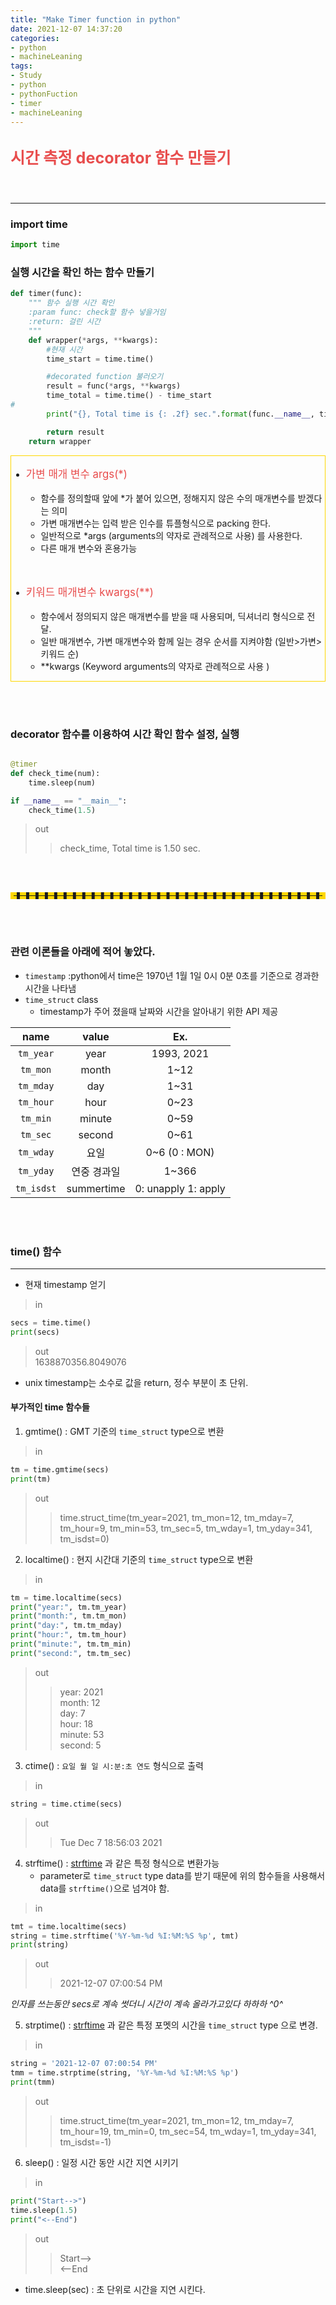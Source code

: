 ```yaml
---
title: "Make Timer function in python"
date: 2021-12-07 14:37:20
categories:
- python
- machineLeaning
tags:
- Study
- python
- pythonFuction
- timer
- machineLeaning
---
```


##  <p style="color:#E84D4D;font-size:120%;">시간 측정 decorator 함수 만들기 </p>

<br>
<hr>




### import time

```python
import time
```

### 실행 시간을 확인 하는 함수 만들기 

```python
def timer(func):
    """ 함수 실행 시간 확인
    :param func: check할 함수 넣을거임
    :return: 걸린 시간
    """
    def wrapper(*args, **kwargs):
        #현재 시간
        time_start = time.time()

        #decorated function 불러오기
        result = func(*args, **kwargs)
        time_total = time.time() - time_start
#
        print("{}, Total time is {: .2f} sec.".format(func.__name__, time_total))

        return result
    return wrapper
```


<div style="border: 1px solid gold">

- <p style="color:#E84D4D;font-size:120%;">가변 매개 변수 args(*) </p>
  
  - 함수를 정의할때 앞에 *가 붙어 있으면, 정해지지 않은 수의 매개변수를 받겠다는 의미
  - 가변 매개변수는 입력 받은 인수를 튜플형식으로 packing 한다. 
  - 일반적으로 *args (arguments의 약자로 관례적으로 사용) 를 사용한다. 
  - 다른 매개 변수와 혼용가능 
<br>

- <p style="color:#E84D4D;font-size:120%;">키워드 매개변수 kwargs(**) </p>
  
  - 함수에서 정의되지 않은 매개변수를 받을 때 사용되며, 딕셔너리 형식으로 전달.
  - 일반 매개변수, 가변 매개변수와 함께 일는 경우 순서를 지켜야함 (일반>가변>키워드 순)
  - **kwargs (Keyword arguments의 약자로 관례적으로 사용 )
  

</div> 

<br><br>

### decorator 함수를 이용하여 시간 확인 함수 설정, 실행

```python

@timer
def check_time(num):
    time.sleep(num)

if __name__ == "__main__":
    check_time(1.5)

```

>out
>> check_time, Total time is  1.50 sec.


<br><br><hr style="border: dashed 5px gold;">
<br><br>
### 관련 이론들을 아래에 적어 놓았다. 

- `timestamp` :python에서 time은 1970년 1월 1일 0시 0분 0초를 기준으로 경과한 시간을 나타냄
- `time_struct` class
  - timestamp가 주어 졌을때 날짜와 시간을 알아내기 위한 API 제공


| name       | value       | Ex.       |
|:----------:|:-----------:|:--------------:|
| `tm_year`  | year        | 1993, 2021  |
| `tm_mon`   | month       | 1~12  |
| `tm_mday`  | day         | 1~31  |
| `tm_hour`  | hour        | 0~23  |
| `tm_min`   | minute      | 0~59  |
| `tm_sec`   | second      | 0~61   |
| `tm_wday`  | 요일      | 0~6 (0 : MON)   |
| `tm_yday`  | 연중 경과일   | 1~366      |
| `tm_isdst` | summertime  | 0: unapply 1: apply |


<br><br>

### time() 함수

<hr>

- 현재 timestamp 얻기

>in
```python
secs = time.time()
print(secs)

```
> out <br>
> 1638870356.8049076

- unix timestamp는 소수로 값을 return, 정수 부분이 초 단위.


 #### 부가적인 time 함수들

  1. gmtime() : GMT 기준의 `time_struct` type으로 변환
>in
```python
tm = time.gmtime(secs)
print(tm)
```
>out
>>time.struct_time(tm_year=2021, tm_mon=12, tm_mday=7, tm_hour=9, tm_min=53, tm_sec=5, tm_wday=1, tm_yday=341, tm_isdst=0)


  2. localtime() : 현지 시간대 기준의 `time_struct` type으로 변환
>in
```python
tm = time.localtime(secs)
print("year:", tm.tm_year)
print("month:", tm.tm_mon)
print("day:", tm.tm_mday)
print("hour:", tm.tm_hour)
print("minute:", tm.tm_min)
print("second:", tm.tm_sec)
```
>out
>>year: 2021  
month: 12  
day: 7  
hour: 18  
minute: 53  
second: 5  
> 

 3. ctime() : `요일 월 일 시:분:초 연도` 형식으로 출력
>in
```python
string = time.ctime(secs)
```
>out
>>Tue Dec  7 18:56:03 2021
> 


 4. strftime() : [strftime](https://docs.python.org/3.8/library/time.html#time.strftime) 과 같은 특정 형식으로 변환가능
    - parameter로 `time_struct` type data를 받기 때문에 위의 함수들을 사용해서 data를 `strftime()`으로 넘겨야 함.
>in
```python
tmt = time.localtime(secs)
string = time.strftime('%Y-%m-%d %I:%M:%S %p', tmt)
print(string)
```
>out
>> 2021-12-07 07:00:54 PM
> 

_인자를 쓰는동안 secs로 계속 썻더니 시간이 계속 올라가고있다 하하하 ^0^_

 5. strptime() : [strftime](https://docs.python.org/3.8/library/time.html#time.strftime) 
과 같은 특정 포멧의 시간을 `time_struct` type 으로 변경. 
>in
```python
string = '2021-12-07 07:00:54 PM'
tmm = time.strptime(string, '%Y-%m-%d %I:%M:%S %p')
print(tmm)
```
>out
>> time.struct_time(tm_year=2021, tm_mon=12, tm_mday=7, tm_hour=19, tm_min=0, 
>> tm_sec=54, tm_wday=1, tm_yday=341, tm_isdst=-1)
> 

 6. sleep() : 일정 시간 동안 시간 지연 시키기 
>in
```python
print("Start-->")
time.sleep(1.5)
print("<--End")
```
>out
>> Start-->  
<--End

- time.sleep(sec) : 초 단위로 시간을 지연 시킨다. 
